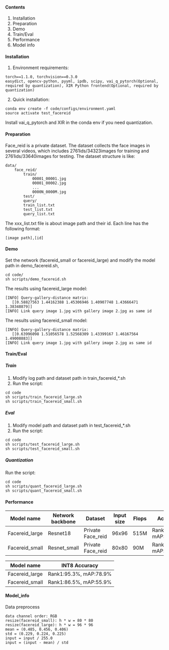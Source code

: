 #### Contents
1. Installation
2. Preparation
3. Demo
4. Train/Eval
5. Performance
6. Model info

#### Installation
1. Environment requirements:
```
torch==1.1.0, torchvision==0.3.0 
easydict, opencv-python, pyyml, ipdb, scipy, vai_q_pytorch(Optional, required by quantization), XIR Python frontend(Optional, required by quantization)
```
2. Quick installation:
```
conda env create -f code/configs/environment.yaml
source activate test_facereid
```
Install vai_q_pytorch and XIR in the conda env if you need quantization.

#### Preparation

Face_reid is a private dataset. The dataset collects the face images in several videos, which includes 2761ids/34323images for training and 2761ids/33640images for testing.
The dataset structure is like:
```
data/
    face_reid/
        train/
            00001_00001.jpg
            00001_00002.jpg
            ...
            0000N_0000M.jpg
        test/
        query/
        train_list.txt
        test_list.txt
        query_list.txt
```
The xxx_list.txt file is about image path and their id. Each line has the following format:
```
[image path],[id]
```


#### Demo
Set the network (facereid_small or facereid_large) and modify the model path in demo_facereid.sh,
```
cd code/
sh scripts/demo_facereid.sh
```
The results using facereid_large model:
```
[INFO] Query-gallery-distance matrix:
   [[0.58827563 1.44162388 1.45306946 1.40907748 1.43666471 1.38348879]]
[INFO] Link query image 1.jpg with gallery image 2.jpg as same id
```
The results using facereid_small model:
```
[INFO] Query-gallery-distance matrix:
   [[0.63996098 1.51056578 1.52568309 1.43399167 1.46167564 1.49008883]]
[INFO] Link query image 1.jpg with gallery image 2.jpg as same id
```

#### Train/Eval
##### Train
1. Modify log path and dataset path in train_facereid_*.sh
2. Run the script:
```
cd code
sh scripts/train_facereid_large.sh
sh scripts/train_facereid_small.sh
```

##### Eval
1. Modify model path and dataset path in test_facereid_*.sh
2. Run the script:
```
cd code
sh scripts/test_facereid_large.sh
sh scripts/test_facereid_small.sh
```

##### Quantization
Run the script:
```
cd code
sh scripts/quant_facereid_large.sh
sh scripts/quant_facereid_small.sh
```
#### Performance

| Model name | Network backbone | Dataset  | Input size | Flops | Accuracy  | 
| --- | --- | --- | --- | --- | --- | 
| Facereid_large | Resnet18 | Private Face_reid | 96x96 | 515M | Rank1:95.5%, mAP:79.4% | 
| Facereid_small | Resnet_small | Private Face_reid | 80x80 | 90M | Rank1:86.5%, mAP:56.0% |



| Model name | INT8 Accuracy |
| ---------- | ---------------------- |
| Facereid_large | Rank1:95.3%, mAP:78.9% |
| Facereid_small | Rank1:86.5%, mAP:55.9% |


#### Model_info
Data preprocess
```
data channel order: RGB
resize(facereid_small): h * w = 80 * 80
resize(facereid_large): h * w = 96 * 96
mean = (0.485, 0.456, 0.406)
std = (0.229, 0.224, 0.225)
input = input / 255.0
input = (input - mean) / std
```

